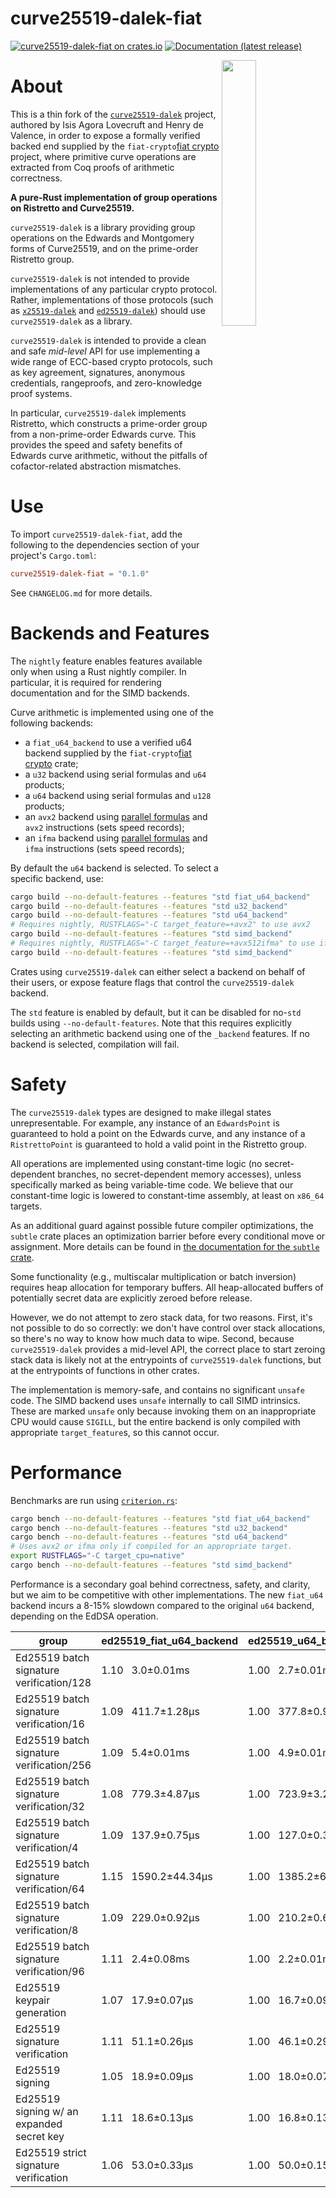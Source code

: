 
# curve25519-dalek-fiat

[![curve25519-dalek-fiat on crates.io](https://img.shields.io/crates/v/curve25519-dalek-fiat)](https://crates.io/crates/curve25519-dalek-fiat)
[![Documentation (latest release)](https://docs.rs/curve25519-dalek-fiat/badge.svg)](https://docs.rs/curve25519-dalek-fiat/)

<img
 width="33%"
 align="right"
 src="https://doc.dalek.rs/assets/dalek-logo-clear.png"/>
 
# About

This is a thin fork of the [`curve25519-dalek`][curve25519-dalek] project, authored by
Isis Agora Lovecruft and Henry de Valence, in order to expose a formally
verified backed end supplied by the `fiat-crypto`[fiat crypto] project, where 
primitive curve operations are extracted from Coq proofs of arithmetic correctness.

**A pure-Rust implementation of group operations on Ristretto and Curve25519.**

`curve25519-dalek` is a library providing group operations on the Edwards and
Montgomery forms of Curve25519, and on the prime-order Ristretto group.

`curve25519-dalek` is not intended to provide implementations of any particular
crypto protocol.  Rather, implementations of those protocols (such as
[`x25519-dalek`][x25519-dalek] and [`ed25519-dalek`][ed25519-dalek]) should use
`curve25519-dalek` as a library.

`curve25519-dalek` is intended to provide a clean and safe _mid-level_ API for use
implementing a wide range of ECC-based crypto protocols, such as key agreement,
signatures, anonymous credentials, rangeproofs, and zero-knowledge proof
systems.

In particular, `curve25519-dalek` implements Ristretto, which constructs a
prime-order group from a non-prime-order Edwards curve.  This provides the
speed and safety benefits of Edwards curve arithmetic, without the pitfalls of
cofactor-related abstraction mismatches.

# Use

To import `curve25519-dalek-fiat`, add the following to the dependencies section of
your project's `Cargo.toml`:
```toml
curve25519-dalek-fiat = "0.1.0"
```

See `CHANGELOG.md` for more details.

# Backends and Features

The `nightly` feature enables features available only when using a Rust nightly
compiler.  In particular, it is required for rendering documentation and for
the SIMD backends.

Curve arithmetic is implemented using one of the following backends:

* a `fiat_u64_backend` to use a verified u64 backend supplied by the `fiat-crypto`[fiat crypto] crate;
* a `u32` backend using serial formulas and `u64` products;
* a `u64` backend using serial formulas and `u128` products;
* an `avx2` backend using [parallel formulas][parallel_doc] and `avx2` instructions (sets speed records);
* an `ifma` backend using [parallel formulas][parallel_doc] and `ifma` instructions (sets speed records);

By default the `u64` backend is selected.  To select a specific backend, use:
```sh
cargo build --no-default-features --features "std fiat_u64_backend"
cargo build --no-default-features --features "std u32_backend"
cargo build --no-default-features --features "std u64_backend"
# Requires nightly, RUSTFLAGS="-C target_feature=+avx2" to use avx2
cargo build --no-default-features --features "std simd_backend"
# Requires nightly, RUSTFLAGS="-C target_feature=+avx512ifma" to use ifma
cargo build --no-default-features --features "std simd_backend"
```
Crates using `curve25519-dalek` can either select a backend on behalf of their
users, or expose feature flags that control the `curve25519-dalek` backend.

The `std` feature is enabled by default, but it can be disabled for no-`std`
builds using `--no-default-features`.  Note that this requires explicitly
selecting an arithmetic backend using one of the `_backend` features.
If no backend is selected, compilation will fail.

# Safety

The `curve25519-dalek` types are designed to make illegal states
unrepresentable.  For example, any instance of an `EdwardsPoint` is
guaranteed to hold a point on the Edwards curve, and any instance of a
`RistrettoPoint` is guaranteed to hold a valid point in the Ristretto
group.

All operations are implemented using constant-time logic (no
secret-dependent branches, no secret-dependent memory accesses),
unless specifically marked as being variable-time code.
We believe that our constant-time logic is lowered to constant-time
assembly, at least on `x86_64` targets.

As an additional guard against possible future compiler optimizations,
the `subtle` crate places an optimization barrier before every
conditional move or assignment.  More details can be found in [the
documentation for the `subtle` crate][subtle_doc].

Some functionality (e.g., multiscalar multiplication or batch
inversion) requires heap allocation for temporary buffers.  All
heap-allocated buffers of potentially secret data are explicitly
zeroed before release.

However, we do not attempt to zero stack data, for two reasons.
First, it's not possible to do so correctly: we don't have control
over stack allocations, so there's no way to know how much data to
wipe.  Second, because `curve25519-dalek` provides a mid-level API,
the correct place to start zeroing stack data is likely not at the
entrypoints of `curve25519-dalek` functions, but at the entrypoints of
functions in other crates.

The implementation is memory-safe, and contains no significant
`unsafe` code.  The SIMD backend uses `unsafe` internally to call SIMD
intrinsics.  These are marked `unsafe` only because invoking them on an
inappropriate CPU would cause `SIGILL`, but the entire backend is only
compiled with appropriate `target_feature`s, so this cannot occur.

# Performance

Benchmarks are run using [`criterion.rs`][criterion]:

```sh
cargo bench --no-default-features --features "std fiat_u64_backend"
cargo bench --no-default-features --features "std u32_backend"
cargo bench --no-default-features --features "std u64_backend"
# Uses avx2 or ifma only if compiled for an appropriate target.
export RUSTFLAGS="-C target_cpu=native"
cargo bench --no-default-features --features "std simd_backend"
```

Performance is a secondary goal behind correctness, safety, and
clarity, but we aim to be competitive with other implementations.
The new `fiat_u64` backend incurs a 8-15% slowdown compared to
the original `u64` backend, depending on the EdDSA operation.

| group | ed25519_fiat_u64_backend | ed25519_u64_backend |
| ----- | ------------------------ | ------------------- |
| Ed25519 batch signature verification/128 | 1.10&nbsp;&nbsp;&nbsp;3.0±0.01ms | 1.00&nbsp;&nbsp;&nbsp;2.7±0.01ms |
| Ed25519 batch signature verification/16  | 1.09&nbsp;&nbsp;&nbsp;411.7±1.28µs | 1.00&nbsp;&nbsp;&nbsp;377.8±0.92µs |
| Ed25519 batch signature verification/256 | 1.09&nbsp;&nbsp;&nbsp;5.4±0.01ms | 1.00&nbsp;&nbsp;&nbsp;4.9±0.01ms |
| Ed25519 batch signature verification/32  | 1.08&nbsp;&nbsp;&nbsp;779.3±4.87µs | 1.00&nbsp;&nbsp;&nbsp;723.9±3.21µs |
| Ed25519 batch signature verification/4   | 1.09&nbsp;&nbsp;&nbsp;137.9±0.75µs | 1.00&nbsp;&nbsp;&nbsp;127.0±0.30µs |
| Ed25519 batch signature verification/64  | 1.15&nbsp;&nbsp;&nbsp;1590.2±44.34µs | 1.00&nbsp;&nbsp;&nbsp;1385.2±6.80µs |
| Ed25519 batch signature verification/8   | 1.09&nbsp;&nbsp;&nbsp;229.0±0.92µs | 1.00&nbsp;&nbsp;&nbsp;210.2±0.63µs |
| Ed25519 batch signature verification/96  | 1.11&nbsp;&nbsp;&nbsp;2.4±0.08ms | 1.00&nbsp;&nbsp;&nbsp;2.2±0.01ms |
| Ed25519 keypair generation               | 1.07&nbsp;&nbsp;&nbsp;17.9±0.07µs | 1.00&nbsp;&nbsp;&nbsp;16.7±0.09µs |
| Ed25519 signature verification           | 1.11&nbsp;&nbsp;&nbsp;51.1±0.26µs | 1.00&nbsp;&nbsp;&nbsp;46.1±0.29µs |
| Ed25519 signing                          | 1.05&nbsp;&nbsp;&nbsp;18.9±0.09µs | 1.00&nbsp;&nbsp;&nbsp;18.0±0.07µs |
| Ed25519 signing w/ an expanded secret key| 1.11&nbsp;&nbsp;&nbsp;18.6±0.13µs | 1.00&nbsp;&nbsp;&nbsp;16.8±0.13µs |
| Ed25519 strict signature verification    | 1.06&nbsp;&nbsp;&nbsp;53.0±0.33µs | 1.00&nbsp;&nbsp;&nbsp;50.0±0.15µs |

[curve25519-dalek]: https://github.com/dalek-cryptography/curve25519-dalek
[ed25519-dalek]: https://github.com/dalek-cryptography/ed25519-dalek
[x25519-dalek]: https://github.com/dalek-cryptography/x25519-dalek
[contributing]: https://github.com/dalek-cryptography/curve25519-dalek/blob/master/CONTRIBUTING.md
[docs-external]: https://doc.dalek.rs/curve25519_dalek/
[docs-internal]: https://doc-internal.dalek.rs/curve25519_dalek/
[criterion]: https://github.com/japaric/criterion.rs
[parallel_doc]: https://doc-internal.dalek.rs/curve25519_dalek/backend/vector/avx2/index.html
[subtle_doc]: https://doc.dalek.rs/subtle/
[fiat crypto]: https://github.com/mit-plv/fiat-crypto
